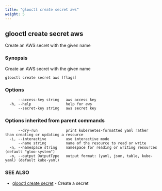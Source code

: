 ```yaml
---
title: "glooctl create secret aws"
weight: 5
---
```

## glooctl create secret aws

Create an AWS secret with the given name

### Synopsis

Create an AWS secret with the given name

```
glooctl create secret aws [flags]
```

### Options

```
      --access-key string   aws access key
  -h, --help                help for aws
      --secret-key string   aws secret key
```

### Options inherited from parent commands

```
      --dry-run             print kubernetes-formatted yaml rather than creating or updating a resource
  -i, --interactive         use interactive mode
      --name string         name of the resource to read or write
  -n, --namespace string    namespace for reading or writing resources (default "gloo-system")
  -o, --output OutputType   output format: (yaml, json, table, kube-yaml) (default kube-yaml)
```

### SEE ALSO

* [glooctl create secret](../glooctl_create_secret)	 - Create a secret

